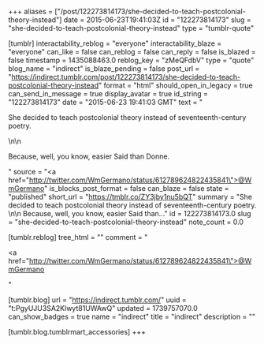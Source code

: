 +++
aliases = ["/post/122273814173/she-decided-to-teach-postcolonial-theory-instead"]
date = 2015-06-23T19:41:03Z
id = "122273814173"
slug = "she-decided-to-teach-postcolonial-theory-instead"
type = "tumblr-quote"

[tumblr]
interactability_reblog = "everyone"
interactability_blaze = "everyone"
can_like = false
can_reblog = false
can_reply = false
is_blazed = false
timestamp = 1435088463.0
reblog_key = "zMeQFdbV"
type = "quote"
blog_name = "indirect"
is_blaze_pending = false
post_url = "https://indirect.tumblr.com/post/122273814173/she-decided-to-teach-postcolonial-theory-instead"
format = "html"
should_open_in_legacy = true
can_send_in_message = true
display_avatar = true
id_string = "122273814173"
date = "2015-06-23 19:41:03 GMT"
text = "<p>She decided to teach postcolonial theory instead of seventeenth-century poetry. </p>\n\n<p>Because, well, you know, easier Said than Donne.</p>"
source = "<a href=\"http://twitter.com/WmGermano/status/612789624822435841\">@WmGermano</a>"
is_blocks_post_format = false
can_blaze = false
state = "published"
short_url = "https://tmblr.co/ZY3jby1nu5bQT"
summary = "She decided to teach postcolonial theory instead of seventeenth-century poetry. \n\n Because, well, you know, easier Said than..."
id = 122273814173.0
slug = "she-decided-to-teach-postcolonial-theory-instead"
note_count = 0.0

[tumblr.reblog]
tree_html = ""
comment = "<p><a href=\"http://twitter.com/WmGermano/status/612789624822435841\">@WmGermano</a></p>"

[tumblr.blog]
url = "https://indirect.tumblr.com/"
uuid = "t:PgyUJU3SA2Klwyt81UWAwQ"
updated = 1739757070.0
can_show_badges = true
name = "indirect"
title = "indirect"
description = ""

[tumblr.blog.tumblrmart_accessories]
+++
